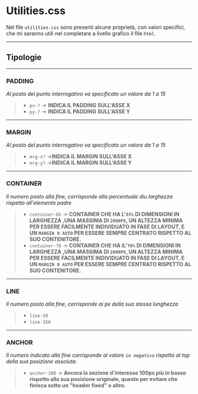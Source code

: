 # Utilities.css

Nel file `utilities.css` sono presenti alcune proprietà, con valori specifici, che mi saranno utili nel completare a livello grafico il file `html`.  

-----

## Tipologie  
---
### PADDING
_Al posto del punto interrogativo va specificato un valore da 1 a 15_
>- `px-?` -> **INDICA IL PADDING SULL'ASSE X**
>- `py-?` -> **INDICA IL PADDING SULL'ASSE Y**
---
### MARGIN
_Al posto del punto interrogativo va specificato un valore da 1 a 15_
>- `mrg-x?` ->**INDICA IL MARGIN SULL'ASSE X**
>- `mrg-y?` ->**INDICA IL MARGIN SULL'ASSE Y**
---
### CONTAINER
_Il numero posto alla fine, corrisponde alla percentuale diu larghezza rispetto all'elemento padre_
>- `container-85` -> **CONTAINER CHE HA L'`85%` DI DIMENSIONI IN LARGHEZZA ,UNA MASSIMA DI `2000PX`, UN ALTEZZA MINIMA PER ESSERE FACILMENTE INDIVIDUATO IN FASE DI LAYOUT, E UN `MARGIN 0 AUTO` PER ESSERE SEMPRE CENTRATO RISPETTO AL SUO CONTENITORE.**
>- `container-70` -> **CONTAINER CHE HA IL'`70%` DI DIMENSIONI IN LARGHEZZA ,UNA MASSIMA DI `2000PX`, UN ALTEZZA MINIMA PER ESSERE FACILMENTE INDIVIDUATO IN FASE DI LAYOUT, E UN `MARGIN 0 AUTO` PER ESSERE SEMPRE CENTRATO RISPETTO AL SUO CONTENITORE.**
---
### LINE
_Il numero posto alla fine, corrisponde ai px della sua stessa lunghezza_
>- `line-50` 
>- `line-150`
--- 
### ANCHOR
_Il numero indicato alla fine corrisponde al valore `in negativo` rispetto al top della sua posizione assoluta._
>- `anchor-100` -> **Ancora la sezione d'interesse 100px più in basso rispetto alla sua posizione originale, questo per evitare che finisca sotto un "header fixed" o altro.**


